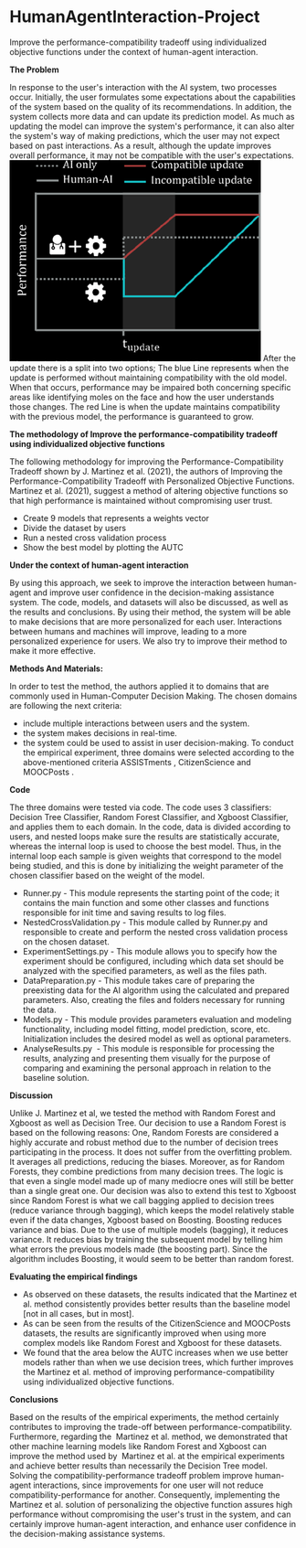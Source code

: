 # HumanAgentInteraction-Project
Improve the performance-compatibility tradeoff using individualized objective functions under the context of human-agent interaction.

**The Problem**

In response to the user's interaction with the AI system, two processes occur. Initially, the user formulates some expectations about the capabilities 
of the system based on the quality of its recommendations. In addition, the system collects more data and can update its prediction model.
As much as updating the model can improve the system's performance, it can also alter the system's way of making predictions, which the user may not
expect based on past interactions. As a result, although the update improves overall performance, it may not be compatible with the user's expectations.
![](images/1.png)
After the update there is a split into two options; The blue Line represents when the update is performed without maintaining compatibility with the old model.
When that occurs, performance may be impaired both concerning specific areas like identifying moles on the face and how the user understands those changes.
The red Line is when the update maintains compatibility with the previous model, the performance is guaranteed to grow.

**The methodology of Improve the performance-compatibility tradeoff using individualized objective functions**

The following methodology for  improving the Performance-Compatibility Tradeoff  shown by  J. Martinez et al. (2021), the authors of Improving the Performance-Compatibility Tradeoff with Personalized Objective Functions. Martinez et al. (2021), suggest a method of altering objective functions so that high performance is maintained without compromising user trust.
* Create 9 models that represents a weights vector
* Divide the dataset by users
* Run a nested cross validation process
* Show the best model by plotting the AUTC

**Under the context of human-agent interaction**

By using this approach, we seek to improve the interaction between human-agent and improve user confidence in the decision-making assistance system. The code, models, and datasets will also be discussed, as well as the results and conclusions.
By using their method, the system will be able to make decisions that are more personalized for each user. Interactions between humans and machines will improve, leading to a more personalized experience for users. We also try to improve their method to make it more effective.

**Methods And Materials:**

In order to test the method, the authors applied it to domains that are commonly used in Human-Computer Decision Making. The chosen domains are following the next criteria:
* include multiple interactions between users and the system.
* the system makes decisions in real-time. 
* the system could be used to assist in user decision-making.
To conduct the empirical experiment, three domains were selected according to the above-mentioned criteria ASSISTments , CitizenScience  and MOOCPosts .

**Code**

The three domains were tested via code. The code uses 3 classifiers: Decision Tree Classifier, Random Forest Classifier, and Xgboost Classifier, and applies them to each domain. In the code, data is divided according to users, and nested loops make sure the results are statistically accurate, whereas the internal loop is used to choose the best model. Thus, in the internal loop each sample is given weights that correspond to the model being studied, and this is done by initializing the weight parameter of the chosen classifier based on the weight of the model.
* Runner.py - This module represents the starting point of the code; it contains the main function and some other classes and functions responsible for init time and saving results to log files. 
* NestedCrossValidation.py - This module called by Runner.py and responsible to create and perform the nested cross validation process on the chosen dataset. 
* ExperimentSettings.py - This module allows you to specify how the experiment should be configured, including which data set should be analyzed with the specified parameters, as well as the files path.
* DataPreparation.py - This module takes care of preparing the preexisting data for the AI algorithm using the calculated and prepared parameters. Also, creating the files and folders necessary for running the data.
* Models.py - This module provides parameters evaluation and modeling functionality, including model fitting, model prediction, score, etc.  Initialization includes the desired model as well as optional parameters.
* AnalyseResults.py  - This module is responsible for processing the results, analyzing and presenting them visually for the purpose of comparing and examining the personal approach in relation to the baseline solution.

**Discussion**

Unlike J. Martinez et al, we tested the method with Random Forest and Xgboost as well as Decision Tree. Our decision to use a Random Forest is based on the following reasons: One, Random Forests are considered a highly accurate and robust method due to the number of decision trees participating in the process. It does not suffer from the overfitting problem. It averages all predictions, reducing the biases. Moreover, as for Random Forests, they combine predictions from many decision trees.  The logic is that even a single model made up of many mediocre ones will still be better than a single great one. 
Our decision was also to extend this test to Xgboost since Random Forest is what we call bagging applied to decision trees (reduce variance through bagging), which keeps the model relatively stable even if the data changes, Xgboost based on Boosting. Boosting reduces variance and bias.    Due to the use of multiple models (bagging), it reduces variance. It reduces bias by training the subsequent model by telling him what errors the previous models made (the boosting part). Since the algorithm includes Boosting, it would seem to be better than random forest.

**Evaluating the empirical findings**

* As observed on these datasets, the results indicated that the Martinez et al. method consistently provides better results than the baseline model [not in all cases, but in most]. 
* As can be seen from the results of the CitizenScience and MOOCPosts datasets, the results are significantly improved when using more complex models like Random Forest and Xgboost for these datasets.
* We found that the area below the AUTC increases when we use better models rather than when we use decision trees, which further improves the Martinez et al. method of improving performance-compatibility using individualized objective functions.

**Conclusions**

Based on the results of the empirical experiments, the method certainly contributes to improving the trade-off between performance-compatibility. Furthermore, regarding the  Martinez et al. method, we demonstrated that other machine learning models like Random Forest and Xgboost can improve the method used by  Martinez et al. at the empirical experiments and achieve better results than necessarily the Decision Tree model. 
Solving the compatibility-performance tradeoff problem improve human-agent interactions, since improvements for one user will not reduce compatibility-performance for another. Consequently, implementing the Martinez et al. solution of personalizing the objective function assures high performance without compromising the user's trust in the system, and can certainly improve human-agent interaction, and enhance user confidence in the decision-making assistance systems. 


